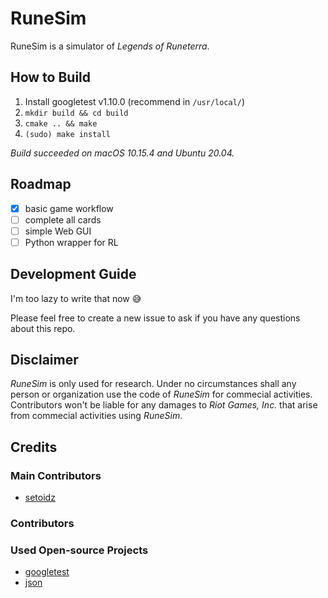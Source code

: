 # RuneSim

RuneSim is a simulator of *Legends of Runeterra*.

## How to Build
1. Install googletest v1.10.0 (recommend in `/usr/local/`)
2. `mkdir build && cd build`
3. `cmake .. && make`
4. `(sudo) make install`

*Build succeeded on macOS 10.15.4 and Ubuntu 20.04.*

## Roadmap
- [x] basic game workflow 
- [ ] complete all cards
- [ ] simple Web GUI
- [ ] Python wrapper for RL

## Development Guide
I'm too lazy to write that now 😅

Please feel free to create a new issue to ask 
if you have any questions about this repo.

## Disclaimer
*RuneSim* is only used for research. Under no circumstances shall 
any person or organization use the code of *RuneSim* for commecial 
activities. Contributors won't be liable for any damages to 
*Riot Games, Inc.* that arise from commecial activities using *RuneSim*.

## Credits
### Main Contributors
- [setoidz](https://github.com/setoidz)

### Contributors

### Used Open-source Projects
- [googletest](https://github.com/google/googletest)
- [json](https://github.com/nlohmann/json)
